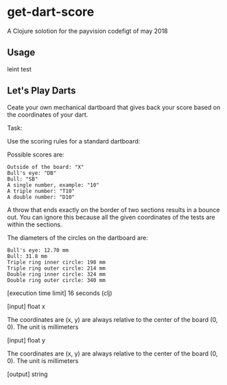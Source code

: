 # get-dart-score

A Clojure solotion for the payvision codefigt of may 2018

## Usage

leint test


## Let's Play Darts
Ceate your own mechanical dartboard that gives back your score based on the coordinates of your dart.

Task:

Use the scoring rules for a standard dartboard:



Possible scores are:

    Outside of the board: "X"
    Bull's eye: "DB"
    Bull: "SB"
    A single number, example: "10"
    A triple number: "T10"
    A double number: "D10"

A throw that ends exactly on the border of two sections results in a bounce out. You can ignore this because all the given coordinates of the tests are within the sections.

The diameters of the circles on the dartboard are:

    Bull's eye: 12.70 mm
    Bull: 31.8 mm
    Triple ring inner circle: 198 mm
    Triple ring outer circle: 214 mm
    Double ring inner circle: 324 mm
    Double ring outer circle: 340 mm

  [execution time limit] 16 seconds (clj)

  [input] float x

  The coordinates are (x, y) are always relative to the center of the board (0, 0). The unit is millimeters

  [input] float y

  The coordinates are (x, y) are always relative to the center of the board (0, 0). The unit is millimeters

  [output] string
